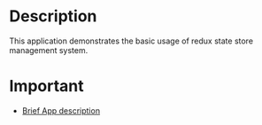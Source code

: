 # Description
This application demonstrates the basic usage of redux state store management system.

# Important
- [Brief App description](https://www.udemy.com/course/react-redux/learn/lecture/34696752#content)